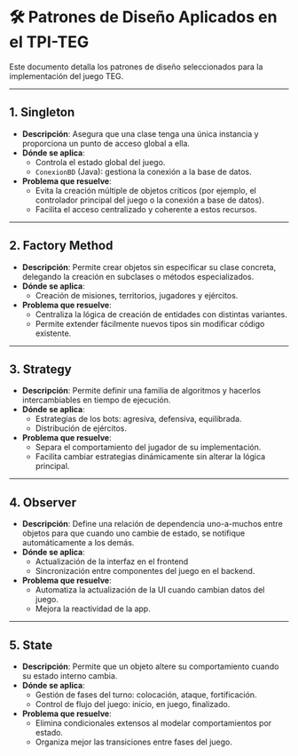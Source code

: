 # 🛠️ Patrones de Diseño Aplicados en el TPI-TEG

Este documento detalla los patrones de diseño seleccionados para la implementación del juego TEG.

---

## 1. Singleton

- **Descripción**: Asegura que una clase tenga una única instancia y proporciona un punto de acceso global a ella.
- **Dónde se aplica**:
  - Controla el estado global del juego.
  - `ConexionBD` (Java): gestiona la conexión a la base de datos.
- **Problema que resuelve**:
  - Evita la creación múltiple de objetos críticos (por ejemplo, el controlador principal del juego o la conexión a base de datos).
  - Facilita el acceso centralizado y coherente a estos recursos.

---

## 2. Factory Method

- **Descripción**: Permite crear objetos sin especificar su clase concreta, delegando la creación en subclases o métodos especializados.
- **Dónde se aplica**:
  - Creación de misiones, territorios, jugadores y ejércitos.
- **Problema que resuelve**:
  - Centraliza la lógica de creación de entidades con distintas variantes.
  - Permite extender fácilmente nuevos tipos sin modificar código existente.

---

## 3. Strategy

- **Descripción**: Permite definir una familia de algoritmos y hacerlos intercambiables en tiempo de ejecución.
- **Dónde se aplica**:
  - Estrategias de los bots: agresiva, defensiva, equilibrada.
  - Distribución de ejércitos.
- **Problema que resuelve**:
  - Separa el comportamiento del jugador de su implementación.
  - Facilita cambiar estrategias dinámicamente sin alterar la lógica principal.

---

## 4. Observer

- **Descripción**: Define una relación de dependencia uno-a-muchos entre objetos para que cuando uno cambie de estado, se notifique automáticamente a los demás.
- **Dónde se aplica**:
  - Actualización de la interfaz en el frontend
  - Sincronización entre componentes del juego en el backend.
- **Problema que resuelve**:
  - Automatiza la actualización de la UI cuando cambian datos del juego.
  - Mejora la reactividad de la app.

---

## 5. State

- **Descripción**: Permite que un objeto altere su comportamiento cuando su estado interno cambia.
- **Dónde se aplica**:
  - Gestión de fases del turno: colocación, ataque, fortificación.
  - Control de flujo del juego: inicio, en juego, finalizado.
- **Problema que resuelve**:
  - Elimina condicionales extensos al modelar comportamientos por estado.
  - Organiza mejor las transiciones entre fases del juego.
